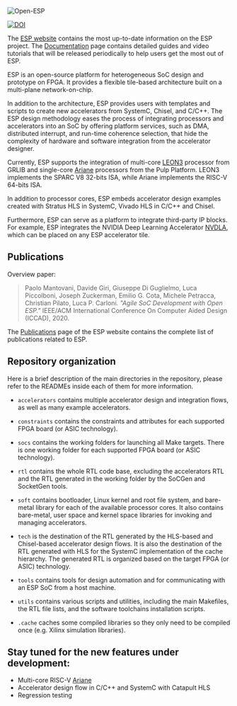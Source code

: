 ![Open-ESP](esp-logo-small.png)

[![DOI](https://zenodo.org/badge/190284572.svg)](https://zenodo.org/badge/latestdoi/190284572)

The [ESP website](https://www.esp.cs.columbia.edu) contains the most
up-to-date information on the ESP project. The
[Documentation](https://www.esp.cs.columbia.edu/docs) page contains
detailed guides and video tutorials that will be released periodically
to help users get the most out of ESP.

ESP is an open-source platform for heterogeneous SoC design and
prototype on FPGA. It provides a flexible tile-based architecture
built on a multi-plane network-on-chip.

In addition to the architecture, ESP provides users with templates and
scripts to create new accelerators from SystemC, Chisel, and C/C++.
The ESP design methodology eases the process of integrating processors
and accelerators into an SoC by offering platform services, such as
DMA, distributed interrupt, and run-time coherence selection, that
hide the complexity of hardware and software integration from the
accelerator designer.

Currently, ESP supports the integration of multi-core
[LEON3](https://www.gaisler.com/index.php/downloads/leongrlib)
processor from GRLIB and single-core
[Ariane](https://github.com/pulp-platform/ariane) processors from the
Pulp Platform. LEON3 implements the SPARC V8 32-bits ISA, while Ariane
implements the RISC-V 64-bits ISA.

In addition to processor cores, ESP embeds accelerator design examples
created with Stratus HLS in SystemC, Vivado HLS in C/C++ and Chisel.

Furthermore, ESP can serve as a platform to integrate third-party IP
blocks.  For example, ESP integrates the NVIDIA Deep Learning
Accelerator [NVDLA](http://nvdla.org/), which can be placed on any ESP
accelerator tile.

## Publications

Overview paper:

> Paolo Mantovani, Davide Giri, Giuseppe Di Guglielmo, Luca
> Piccolboni, Joseph Zuckerman, Emilio G. Cota, Michele Petracca,
> Christian Pilato, Luca P. Carloni. _"Agile SoC Development with Open
> ESP."_ IEEE/ACM International Conference On Computer Aided Design
> (ICCAD), 2020.

The [Publications](https://www.esp.cs.columbia.edu/pubs) page of the
ESP website contains the complete list of publications related to ESP.

## Repository organization

Here is a brief description of the main directories in the repository,
please refer to the READMEs inside each of them for more information.

* `accelerators` contains multiple accelerator design and integration
  flows, as well as many example accelerators.

* `constraints` contains the constraints and attributes for each
  supported FPGA board (or ASIC technology).

* `socs` contains the working folders for launching all Make targets.
  There is one working folder for each supported FPGA board (or ASIC
  technology).

* `rtl` contains the whole RTL code base, excluding the accelerators
  RTL and the RTL generated in the working folder by the SoCGen and
  SocketGen tools.

* `soft` contains bootloader, Linux kernel and root file system, and
  bare-metal library for each of the available processor cores. It
  also contains bare-metal, user space and kernel space libraries for
  invoking and managing accelerators.

* `tech` is the destination of the RTL generated by the HLS-based and
  Chisel-based accelerator design flows. It is also the destination of
  the RTL generated with HLS for the SystemC implementation of the
  cache hierarchy. The generated RTL is organized based on the target
  FPGA (or ASIC) technology.

* `tools` contains tools for design automation and for communicating
  with an ESP SoC from a host machine.

* `utils` contains various scripts and utilities, including the main
  Makefiles, the RTL file lists, and the software toolchains
  installation scripts.

* `.cache` caches some compiled libraries so they only need to be
  compiled once (e.g. Xilinx simulation libraries).

## Stay tuned for the new features under development:

   - Multi-core RISC-V [Ariane](https://github.com/openhwgroup/cva6)
   - Accelerator design flow in C/C++ and SystemC with Catapult HLS
   - Regression testing
